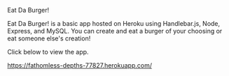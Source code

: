Eat Da Burger!

Eat Da Burger! is a basic app hosted on Heroku using Handlebar.js, Node, Express, and MySQL. You can create and eat a burger of your choosing or eat someone else's creation!

Click below to view the app. 


https://fathomless-depths-77827.herokuapp.com/


